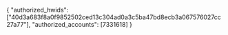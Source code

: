 {
  "authorized_hwids": ["40d3a683f8a0f9852502ced13c304ad0a3c5ba47bd8ecb3a067576027cc27a77"],
  "authorized_accounts": [7331618]
}

